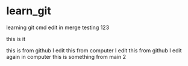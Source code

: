 # learn_git
learning git cmd
edit in merge
testing 123

this is it 


this is from github
I edit this from computer
I edit this from github
I edit again in computer
this is something from main 2
